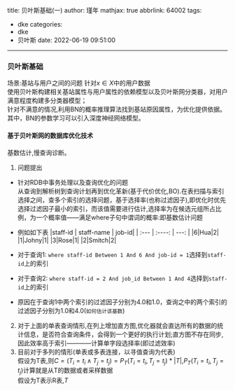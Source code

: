 title: 贝叶斯基础(一)
author: 瑾年
mathjax: true
abbrlink: 64002
tags:
  - dke
categories:
  - dke
  - 贝叶斯
date: 2022-06-19 09:51:00
---
### 贝叶斯基础
场景:基站与用户之间的问题
针对$x \in X$中的用户数据  
使用贝叶斯构建相关基站属性与用户属性的依赖模型以及贝叶斯网分类器，对用户满意程度构建多分类器模型；  
针对不满意的情况,利用BN的概率推理算法找到基站原因属性，为优化提供依据。  
其中，BN的参数学习可以引入深度神经网络模型。  
#### 基于贝叶斯网的数据库优化技术
基数估计,慢查询诊断。
1. 问题提出
  * 针对RDB中事务处理以及查询优化的问题  
    从查询到解析树到查询计划再到优化革新(基于代价优化,BO).在表扫描与索引选择之间，查多个索引的选择问题，基于选择率(也称过滤因子),即优化时优先选择过滤因子最小的索引，而该值需要进行估计,选择率为在候选元组所占比例，为一个概率值——满足where子句中谓词的概率:即基数估计问题
   * 例如如下表
      |staff-id | staff-name | job-id|
      | :---        |    :----:   |          ---: | 
      |6|Hua|2|
      |1|Johny|1|
      |3|Rose|1|
      |2|Smitch|2|  
      
  * 对于查询1: `where staff-id Between 1 And 6 And job-id = 1`选择到`staff-id`上的索引  
  * 对于查询2: `where staff-id = 2 And job_id Between 1 And 4`选择到`staff-id`上的索引  
  * 原因在于查询1中两个索引的过滤因子分别为4.0和1.0，查询之中的两个索引的过滤因子分别为1.0和4.0(`如何估计该基数`)
2. 对于上面的单表查询情形,在列上增加直方图,优化器就会直达所有的数据的统计信息，是否符合查询条件，会得到一个更好的执行计划;直方图不存在同步,因此效率高于索引————计算单字段选择率(即过滤效率)
3. 目前对于多列的情形(单表或多表连接，以寻值查询为代表)    
   假设为T表,则$C =  (T_i = t_i \wedge T_j = t_j) = P_T (T_i = t_i, T_j = t_j)* \left| T \right|$,$P_T(T_i = t_i, T_j = t_j)$计算就是从T的数据或者采样数据  
   假设为T表示R表,$T$